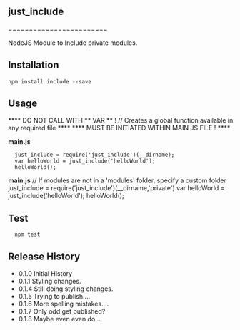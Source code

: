 ## just_include ##
========================

NodeJS Module to Include private modules.


## Installation
    npm install include --save

## Usage
   **** DO NOT CALL WITH ** VAR ** ! // Creates a global function available in any required file  ****
   **** MUST BE INITIATED WITHIN MAIN JS FILE !  ****


__main.js__

      just_include = require('just_include')(__dirname);
      var helloWorld = just_include('helloWorld');
      helloWorld();


__main.js__
// If modules are not in a 'modules' folder, specify a custom folder
      just_include = require('just_include')(__dirname,'private')
      var helloWorld = just_include('helloWorld');
      helloWorld();



## Test
      npm test

## Release History
 * 0.1.0 Initial History
 * 0.1.1 Styling changes.
 * 0.1.4 Still doing styling changes.
 * 0.1.5 Trying to publish....
 * 0.1.6 More spelling mistakes....
 * 0.1.7 Only odd get published?
 * 0.1.8 Maybe even even do...
